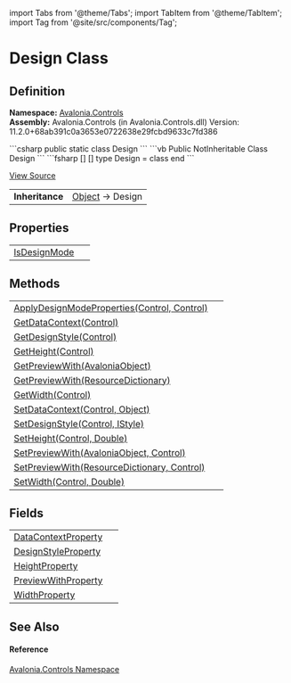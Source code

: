 import Tabs from '@theme/Tabs'; 
import TabItem from '@theme/TabItem'; 
import Tag from '@site/src/components/Tag'; 

# Design Class




## Definition
**Namespace:** <a href="N_Avalonia_Controls">Avalonia.Controls</a>  
**Assembly:** Avalonia.Controls (in Avalonia.Controls.dll) Version: 11.2.0+68ab391c0a3653e0722638e29fcbd9633c7fd386

<Tabs groupId="api-code-preview">
<TabItem value="csharp" label="C#">
```csharp
public static class Design
```
</TabItem>
<TabItem value="vb" label="VB">
```vb
Public NotInheritable Class Design
```
</TabItem>
<TabItem value="fsharp" label="F#">
```fsharp
[<AbstractClassAttribute>]
[<SealedAttribute>]
type Design = class end
```
</TabItem>
</Tabs>



<a href="https://github.com/AvaloniaUI/Avalonia/tree/master/srcAvalonia.Controls/Design.cs" title="View the source code">View Source</a>

<table>
<tr><td><strong>Inheritance</strong></td><td><a href="https://learn.microsoft.com/dotnet/api/system.object" target="_blank" rel="noopener noreferrer">Object</a>  →  Design</td></tr>
</table>



## Properties
<table>
<tr>
<td><a href="P_Avalonia_Controls_Design_IsDesignMode">IsDesignMode</a></td>
<td> </td>
</tr>
</table>

## Methods
<table>
<tr>
<td><a href="M_Avalonia_Controls_Design_ApplyDesignModeProperties">ApplyDesignModeProperties(Control, Control)</a></td>
<td> </td>
</tr>
<tr>
<td><a href="M_Avalonia_Controls_Design_GetDataContext">GetDataContext(Control)</a></td>
<td> </td>
</tr>
<tr>
<td><a href="M_Avalonia_Controls_Design_GetDesignStyle">GetDesignStyle(Control)</a></td>
<td> </td>
</tr>
<tr>
<td><a href="M_Avalonia_Controls_Design_GetHeight">GetHeight(Control)</a></td>
<td> </td>
</tr>
<tr>
<td><a href="M_Avalonia_Controls_Design_GetPreviewWith">GetPreviewWith(AvaloniaObject)</a></td>
<td> </td>
</tr>
<tr>
<td><a href="M_Avalonia_Controls_Design_GetPreviewWith_1">GetPreviewWith(ResourceDictionary)</a></td>
<td> </td>
</tr>
<tr>
<td><a href="M_Avalonia_Controls_Design_GetWidth">GetWidth(Control)</a></td>
<td> </td>
</tr>
<tr>
<td><a href="M_Avalonia_Controls_Design_SetDataContext">SetDataContext(Control, Object)</a></td>
<td> </td>
</tr>
<tr>
<td><a href="M_Avalonia_Controls_Design_SetDesignStyle">SetDesignStyle(Control, IStyle)</a></td>
<td> </td>
</tr>
<tr>
<td><a href="M_Avalonia_Controls_Design_SetHeight">SetHeight(Control, Double)</a></td>
<td> </td>
</tr>
<tr>
<td><a href="M_Avalonia_Controls_Design_SetPreviewWith">SetPreviewWith(AvaloniaObject, Control)</a></td>
<td> </td>
</tr>
<tr>
<td><a href="M_Avalonia_Controls_Design_SetPreviewWith_1">SetPreviewWith(ResourceDictionary, Control)</a></td>
<td> </td>
</tr>
<tr>
<td><a href="M_Avalonia_Controls_Design_SetWidth">SetWidth(Control, Double)</a></td>
<td> </td>
</tr>
</table>

## Fields
<table>
<tr>
<td><a href="F_Avalonia_Controls_Design_DataContextProperty">DataContextProperty</a></td>
<td> </td>
</tr>
<tr>
<td><a href="F_Avalonia_Controls_Design_DesignStyleProperty">DesignStyleProperty</a></td>
<td> </td>
</tr>
<tr>
<td><a href="F_Avalonia_Controls_Design_HeightProperty">HeightProperty</a></td>
<td> </td>
</tr>
<tr>
<td><a href="F_Avalonia_Controls_Design_PreviewWithProperty">PreviewWithProperty</a></td>
<td> </td>
</tr>
<tr>
<td><a href="F_Avalonia_Controls_Design_WidthProperty">WidthProperty</a></td>
<td> </td>
</tr>
</table>

## See Also


#### Reference
<a href="N_Avalonia_Controls">Avalonia.Controls Namespace</a>  

